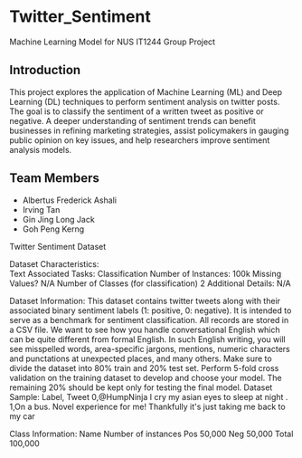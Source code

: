 # Twitter_Sentiment
Machine Learning Model for NUS IT1244 Group Project

## Introduction
This project explores the application of Machine Learning (ML) and Deep Learning (DL) techniques to perform sentiment analysis on twitter posts. The goal is to classify the sentiment of a written tweet as positive or negative. A deeper understanding of sentiment trends can benefit businesses in refining marketing strategies, assist policymakers in gauging public opinion on key issues, and help researchers improve sentiment analysis models.

## Team Members
* Albertus Frederick Ashali
* Irving Tan
* Gin Jing Long Jack
* Goh Peng Kerng

Twitter Sentiment Dataset


Dataset Characteristics:  
Text
Associated Tasks:
Classification
Number of Instances:
100k
Missing Values?
N/A
Number of Classes 
(for classification)
2
Additional Details:
N/A

Dataset Information:
This dataset contains twitter tweets along with their associated binary sentiment labels (1: positive, 0: negative). It is intended to serve as a benchmark for sentiment classification. All records are stored in a CSV file. We want to see how you handle conversational English which can be quite different from formal English. In such English writing, you will see misspelled words, area-specific jargons, mentions, numeric characters and punctations at unexpected places, and many others.
Make sure to divide the dataset into 80% train and 20% test set. Perform 5-fold cross validation on the training dataset to develop and choose your model. The remaining 20% should be kept only for testing the final model.
Dataset Sample:
Label, Tweet
0,@HumpNinja I cry my asian eyes to sleep at night .
1,On a bus. Novel experience for me! Thankfully it's just taking me back to my car 

Class Information:
Name
Number of instances
Pos
50,000
Neg
50,000
Total
100,000



